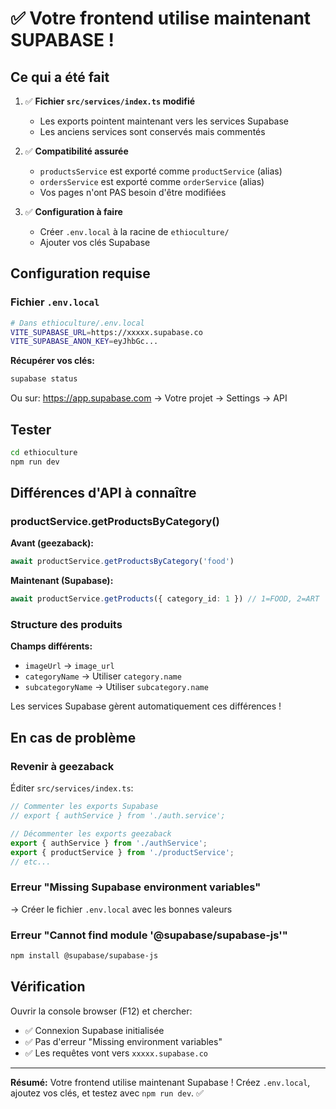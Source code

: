 # ✅ Votre frontend utilise maintenant SUPABASE !

## Ce qui a été fait

1. ✅ **Fichier `src/services/index.ts` modifié**
   - Les exports pointent maintenant vers les services Supabase
   - Les anciens services sont conservés mais commentés

2. ✅ **Compatibilité assurée**
   - `productsService` est exporté comme `productService` (alias)
   - `ordersService` est exporté comme `orderService` (alias)
   - Vos pages n'ont PAS besoin d'être modifiées

3. ✅ **Configuration à faire**
   - Créer `.env.local` à la racine de `ethioculture/`
   - Ajouter vos clés Supabase

## Configuration requise

### Fichier `.env.local`

```bash
# Dans ethioculture/.env.local
VITE_SUPABASE_URL=https://xxxxx.supabase.co
VITE_SUPABASE_ANON_KEY=eyJhbGc...
```

**Récupérer vos clés:**
```bash
supabase status
```

Ou sur: https://app.supabase.com → Votre projet → Settings → API

## Tester

```bash
cd ethioculture
npm run dev
```

## Différences d'API à connaître

### productService.getProductsByCategory()

**Avant (geezaback):**
```typescript
await productService.getProductsByCategory('food')
```

**Maintenant (Supabase):**
```typescript
await productService.getProducts({ category_id: 1 }) // 1=FOOD, 2=ART
```

### Structure des produits

**Champs différents:**
- `imageUrl` → `image_url`
- `categoryName` → Utiliser `category.name`
- `subcategoryName` → Utiliser `subcategory.name`

Les services Supabase gèrent automatiquement ces différences !

## En cas de problème

### Revenir à geezaback

Éditer `src/services/index.ts`:
```typescript
// Commenter les exports Supabase
// export { authService } from './auth.service';

// Décommenter les exports geezaback
export { authService } from './authService';
export { productService } from './productService';
// etc...
```

### Erreur "Missing Supabase environment variables"

→ Créer le fichier `.env.local` avec les bonnes valeurs

### Erreur "Cannot find module '@supabase/supabase-js'"

```bash
npm install @supabase/supabase-js
```

## Vérification

Ouvrir la console browser (F12) et chercher:
- ✅ Connexion Supabase initialisée
- ✅ Pas d'erreur "Missing environment variables"
- ✅ Les requêtes vont vers `xxxxx.supabase.co`

---

**Résumé:** Votre frontend utilise maintenant Supabase ! Créez `.env.local`, ajoutez vos clés, et testez avec `npm run dev`. ✅






